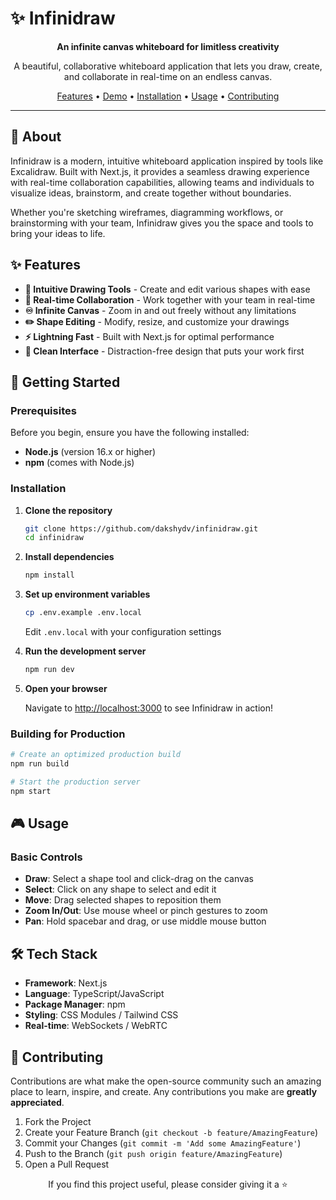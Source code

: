 # ✨ Infinidraw

<div align="center">

**An infinite canvas whiteboard for limitless creativity**

A beautiful, collaborative whiteboard application that lets you draw, create, and collaborate in real-time on an endless canvas.

[Features](#features) • [Demo](#demo) • [Installation](#installation) • [Usage](#usage) • [Contributing](#contributing)

</div>

---

## 🎨 About

Infinidraw is a modern, intuitive whiteboard application inspired by tools like Excalidraw. Built with Next.js, it provides a seamless drawing experience with real-time collaboration capabilities, allowing teams and individuals to visualize ideas, brainstorm, and create together without boundaries.

Whether you're sketching wireframes, diagramming workflows, or brainstorming with your team, Infinidraw gives you the space and tools to bring your ideas to life.

## ✨ Features

- **🎯 Intuitive Drawing Tools** - Create and edit various shapes with ease
- **🔄 Real-time Collaboration** - Work together with your team in real-time
- **♾️ Infinite Canvas** - Zoom in and out freely without any limitations
- **✏️ Shape Editing** - Modify, resize, and customize your drawings
- **⚡ Lightning Fast** - Built with Next.js for optimal performance
- **🎨 Clean Interface** - Distraction-free design that puts your work first

## 🚀 Getting Started

### Prerequisites

Before you begin, ensure you have the following installed:
- **Node.js** (version 16.x or higher)
- **npm** (comes with Node.js)

### Installation

1. **Clone the repository**
   ```bash
   git clone https://github.com/dakshydv/infinidraw.git
   cd infinidraw
   ```

2. **Install dependencies**
   ```bash
   npm install
   ```

3. **Set up environment variables**
   ```bash
   cp .env.example .env.local
   ```
   Edit `.env.local` with your configuration settings

4. **Run the development server**
   ```bash
   npm run dev
   ```

5. **Open your browser**
   
   Navigate to [http://localhost:3000](http://localhost:3000) to see Infinidraw in action!

### Building for Production

```bash
# Create an optimized production build
npm run build

# Start the production server
npm start
```

## 🎮 Usage

### Basic Controls

- **Draw**: Select a shape tool and click-drag on the canvas
- **Select**: Click on any shape to select and edit it
- **Move**: Drag selected shapes to reposition them
- **Zoom In/Out**: Use mouse wheel or pinch gestures to zoom
- **Pan**: Hold spacebar and drag, or use middle mouse button

## 🛠️ Tech Stack

- **Framework**: Next.js
- **Language**: TypeScript/JavaScript
- **Package Manager**: npm
- **Styling**: CSS Modules / Tailwind CSS
- **Real-time**: WebSockets / WebRTC

## 🤝 Contributing

Contributions are what make the open-source community such an amazing place to learn, inspire, and create. Any contributions you make are **greatly appreciated**.

1. Fork the Project
2. Create your Feature Branch (`git checkout -b feature/AmazingFeature`)
3. Commit your Changes (`git commit -m 'Add some AmazingFeature'`)
4. Push to the Branch (`git push origin feature/AmazingFeature`)
5. Open a Pull Request


<div align="center">

If you find this project useful, please consider giving it a ⭐️

</div>
